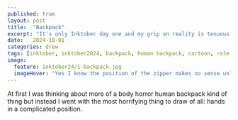 ```yaml
---
published: true
layout: post
title:  "Backpack"
excerpt: "It's only Inktober day one and my grip on reality is tenuous at best."
date:   2024-10-01
categories: drew
tags: [inktober, inktober2024, backpack, human backpack, cartoon, role reversal, zipper]
image:
  feature: inktober24/1-backpack.jpg
  imageHover: "Yes I know the position of the zipper makes no sense unless it's broken GO OUTSIDE NERD"
---
```


At first I was thinking about more of a body horror human backpack kind of thing but instead I went with the most horrifying thing to draw of all: hands in a complicated position.